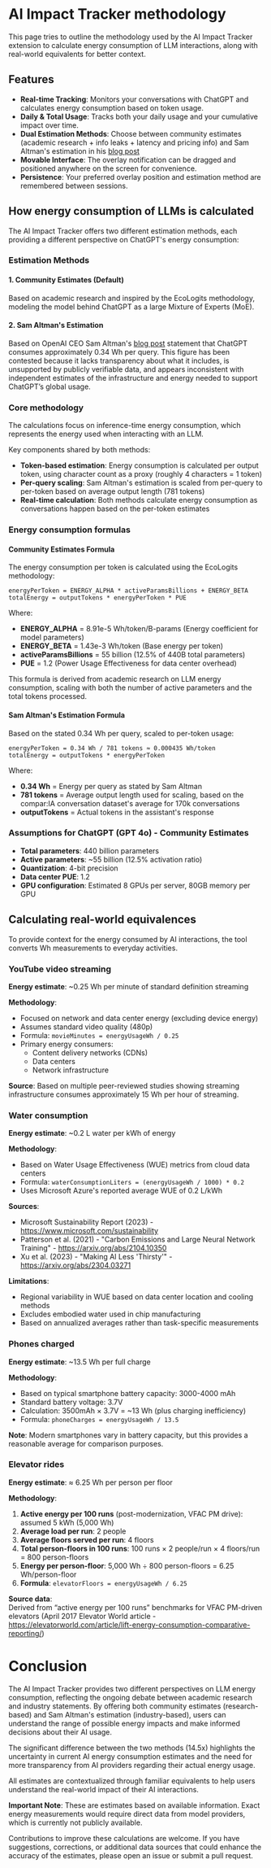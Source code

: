 # AI Impact Tracker methodology

This page tries to outline the methodology used by the AI Impact Tracker extension to calculate energy consumption of LLM interactions, along with real-world equivalents for better context.

## Features

- **Real-time Tracking**: Monitors your conversations with ChatGPT and calculates energy consumption based on token usage.
- **Daily & Total Usage**: Tracks both your daily usage and your cumulative impact over time.
- **Dual Estimation Methods**: Choose between community estimates (academic research + info leaks + latency and pricing info) and Sam Altman's estimation in his [blog post](https://blog.samaltman.com/the-gentle-singularity)
- **Movable Interface**: The overlay notification can be dragged and positioned anywhere on the screen for convenience.
- **Persistence**: Your preferred overlay position and estimation method are remembered between sessions.

## How energy consumption of LLMs is calculated

The AI Impact Tracker offers two different estimation methods, each providing a different perspective on ChatGPT's energy consumption:

### Estimation Methods

#### 1. Community Estimates (Default)
Based on academic research and inspired by the EcoLogits methodology, modeling the model behind ChatGPT as a large Mixture of Experts (MoE).

#### 2. Sam Altman's Estimation  
Based on OpenAI CEO Sam Altman's [blog post](https://blog.samaltman.com/the-gentle-singularity) statement that ChatGPT consumes approximately 0.34 Wh per query. This figure has been contested because it lacks transparency about what it includes, is unsupported by publicly verifiable data, and appears inconsistent with independent estimates of the infrastructure and energy needed to support ChatGPT’s global usage.

### Core methodology

The calculations focus on inference-time energy consumption, which represents the energy used when interacting with an LLM.

Key components shared by both methods:
* **Token-based estimation**: Energy consumption is calculated per output token, using character count as a proxy (roughly 4 characters = 1 token)
* **Per-query scaling**: Sam Altman's estimation is scaled from per-query to per-token based on average output length (781 tokens)
* **Real-time calculation**: Both methods calculate energy consumption as conversations happen based on the per-token estimates

### Energy consumption formulas

#### Community Estimates Formula

The energy consumption per token is calculated using the EcoLogits methodology:

```
energyPerToken = ENERGY_ALPHA * activeParamsBillions + ENERGY_BETA
totalEnergy = outputTokens * energyPerToken * PUE
```

Where:
* **ENERGY_ALPHA** = 8.91e-5 Wh/token/B-params (Energy coefficient for model parameters)
* **ENERGY_BETA** = 1.43e-3 Wh/token (Base energy per token)
* **activeParamsBillions** = 55 billion (12.5% of 440B total parameters)
* **PUE** = 1.2 (Power Usage Effectiveness for data center overhead)

This formula is derived from academic research on LLM energy consumption, scaling with both the number of active parameters and the total tokens processed.

#### Sam Altman's Estimation Formula

Based on the stated 0.34 Wh per query, scaled to per-token usage:

```
energyPerToken = 0.34 Wh / 781 tokens ≈ 0.000435 Wh/token
totalEnergy = outputTokens * energyPerToken
```

Where:
* **0.34 Wh** = Energy per query as stated by Sam Altman
* **781 tokens** = Average output length used for scaling, based on the compar:IA conversation dataset's average for 170k conversations
* **outputTokens** = Actual tokens in the assistant's response

### Assumptions for ChatGPT (GPT 4o) - Community Estimates

* **Total parameters**: 440 billion parameters
* **Active parameters**: ~55 billion (12.5% activation ratio)
* **Quantization**: 4-bit precision 
* **Data center PUE**: 1.2 
* **GPU configuration**: Estimated 8 GPUs per server, 80GB memory per GPU

## Calculating real-world equivalences

To provide context for the energy consumed by AI interactions, the tool converts Wh measurements to everyday activities.

### YouTube video streaming

**Energy estimate**: ~0.25 Wh per minute of standard definition streaming

**Methodology**:
* Focused on network and data center energy (excluding device energy)
* Assumes standard video quality (480p)
* Formula: `movieMinutes = energyUsageWh / 0.25`
* Primary energy consumers:
  * Content delivery networks (CDNs)
  * Data centers
  * Network infrastructure

**Source**: Based on multiple peer-reviewed studies showing streaming infrastructure consumes approximately 15 Wh per hour of streaming.

### Water consumption

**Energy estimate**: ~0.2 L water per kWh of energy

**Methodology**:
* Based on Water Usage Effectiveness (WUE) metrics from cloud data centers
* Formula: `waterConsumptionLiters = (energyUsageWh / 1000) * 0.2`
* Uses Microsoft Azure's reported average WUE of 0.2 L/kWh

**Sources**:
* Microsoft Sustainability Report (2023) - https://www.microsoft.com/sustainability
* Patterson et al. (2021) - "Carbon Emissions and Large Neural Network Training" - https://arxiv.org/abs/2104.10350
* Xu et al. (2023) - "Making AI Less 'Thirsty'" - https://arxiv.org/abs/2304.03271

**Limitations**:
* Regional variability in WUE based on data center location and cooling methods
* Excludes embodied water used in chip manufacturing
* Based on annualized averages rather than task-specific measurements

### Phones charged

**Energy estimate**: ~13.5 Wh per full charge

**Methodology**:
* Based on typical smartphone battery capacity: 3000-4000 mAh
* Standard battery voltage: 3.7V
* Calculation: 3500mAh × 3.7V = ~13 Wh (plus charging inefficiency)
* Formula: `phoneCharges = energyUsageWh / 13.5`

**Note**: Modern smartphones vary in battery capacity, but this provides a reasonable average for comparison purposes.

### Elevator rides

**Energy estimate**: ≈ 6.25 Wh per person per floor

**Methodology**:
1. **Active energy per 100 runs** (post-modernization, VFAC PM drive): assumed 5 kWh (5,000 Wh)  
2. **Average load per run**: 2 people  
3. **Average floors served per run**: 4 floors  
4. **Total person-floors in 100 runs**: 100 runs × 2 people/run × 4 floors/run = 800 person-floors  
5. **Energy per person-floor**: 5,000 Wh ÷ 800 person-floors = 6.25 Wh/person-floor
6. **Formula**: `elevatorFloors = energyUsageWh / 6.25`

**Source data**:  
Derived from “active energy per 100 runs” benchmarks for VFAC PM-driven elevators (April 2017 Elevator World article - https://elevatorworld.com/article/lift-energy-consumption-comparative-reporting/)

# Conclusion

The AI Impact Tracker provides two different perspectives on LLM energy consumption, reflecting the ongoing debate between academic research and industry statements. By offering both community estimates (research-based) and Sam Altman's estimation (industry-based), users can understand the range of possible energy impacts and make informed decisions about their AI usage.

The significant difference between the two methods (14.5x) highlights the uncertainty in current AI energy consumption estimates and the need for more transparency from AI providers regarding their actual energy usage.

All estimates are contextualized through familiar equivalents to help users understand the real-world impact of their AI interactions.

**Important Note**: These are estimates based on available information. Exact energy measurements would require direct data from model providers, which is currently not publicly available.

Contributions to improve these calculations are welcome. If you have suggestions, corrections, or additional data sources that could enhance the accuracy of the estimates, please open an issue or submit a pull request.

